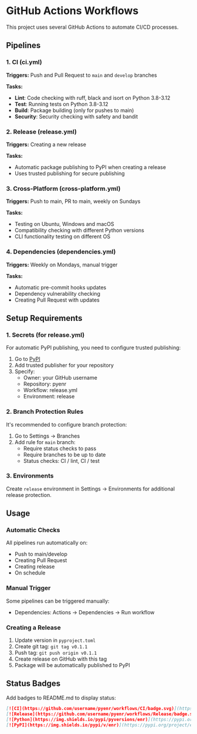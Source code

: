 # GitHub Actions Workflows

This project uses several GitHub Actions to automate CI/CD processes.

## Pipelines

### 1. CI (ci.yml)
**Triggers:** Push and Pull Request to `main` and `develop` branches

**Tasks:**
- **Lint**: Code checking with ruff, black and isort on Python 3.8-3.12
- **Test**: Running tests on Python 3.8-3.12
- **Build**: Package building (only for pushes to main)
- **Security**: Security checking with safety and bandit

### 2. Release (release.yml)
**Triggers:** Creating a new release

**Tasks:**
- Automatic package publishing to PyPI when creating a release
- Uses trusted publishing for secure publishing

### 3. Cross-Platform (cross-platform.yml)
**Triggers:** Push to main, PR to main, weekly on Sundays

**Tasks:**
- Testing on Ubuntu, Windows and macOS
- Compatibility checking with different Python versions
- CLI functionality testing on different OS

### 4. Dependencies (dependencies.yml)
**Triggers:** Weekly on Mondays, manual trigger

**Tasks:**
- Automatic pre-commit hooks updates
- Dependency vulnerability checking
- Creating Pull Request with updates

## Setup Requirements

### 1. Secrets (for release.yml)
For automatic PyPI publishing, you need to configure trusted publishing:

1. Go to [PyPI](https://pypi.org/manage/account/publishing/)
2. Add trusted publisher for your repository
3. Specify:
   - Owner: your GitHub username
   - Repository: pyenr
   - Workflow: release.yml
   - Environment: release

### 2. Branch Protection Rules
It's recommended to configure branch protection:

1. Go to Settings → Branches
2. Add rule for `main` branch:
   - Require status checks to pass
   - Require branches to be up to date
   - Status checks: CI / lint, CI / test

### 3. Environments
Create `release` environment in Settings → Environments for additional release protection.

## Usage

### Automatic Checks
All pipelines run automatically on:
- Push to main/develop
- Creating Pull Request
- Creating release
- On schedule

### Manual Trigger
Some pipelines can be triggered manually:
- Dependencies: Actions → Dependencies → Run workflow

### Creating a Release
1. Update version in `pyproject.toml`
2. Create git tag: `git tag v0.1.1`
3. Push tag: `git push origin v0.1.1`
4. Create release on GitHub with this tag
5. Package will be automatically published to PyPI

## Status Badges

Add badges to README.md to display status:

```markdown
[![CI](https://github.com/username/pyenr/workflows/CI/badge.svg)](https://github.com/username/pyenr/actions/workflows/ci.yml)
[![Release](https://github.com/username/pyenr/workflows/Release/badge.svg)](https://github.com/username/pyenr/actions/workflows/release.yml)
[![Python](https://img.shields.io/pypi/pyversions/enr)](https://pypi.org/project/enr/)
[![PyPI](https://img.shields.io/pypi/v/enr)](https://pypi.org/project/enr/)
```
